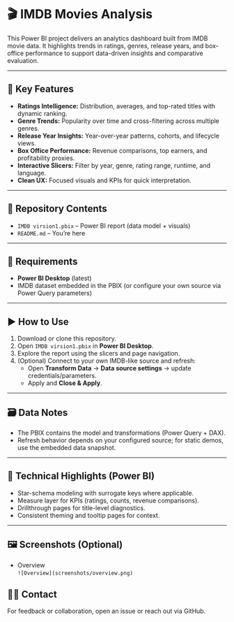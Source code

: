 # 🎬 IMDB Movies Analysis

This Power BI project delivers an analytics dashboard built from IMDB movie data. It highlights trends in ratings, genres, release years, and box-office performance to support data-driven insights and comparative evaluation.

---

## 🚀 Key Features

- **Ratings Intelligence:** Distribution, averages, and top-rated titles with dynamic ranking.
- **Genre Trends:** Popularity over time and cross-filtering across multiple genres.
- **Release Year Insights:** Year-over-year patterns, cohorts, and lifecycle views.
- **Box Office Performance:** Revenue comparisons, top earners, and profitability proxies.
- **Interactive Slicers:** Filter by year, genre, rating range, runtime, and language.
- **Clean UX:** Focused visuals and KPIs for quick interpretation.

---

## 📁 Repository Contents

- `IMDB virsion1.pbix` – Power BI report (data model + visuals)
- `README.md` – You’re here

---

## 🧰 Requirements

- **Power BI Desktop** (latest)
- IMDB dataset embedded in the PBIX (or configure your own source via Power Query parameters)

---

## ▶️ How to Use

1. Download or clone this repository.
2. Open `IMDB virsion1.pbix` in **Power BI Desktop**.
3. Explore the report using the slicers and page navigation.
4. (Optional) Connect to your own IMDB-like source and refresh:
   - Open **Transform Data** → **Data source settings** → update credentials/parameters.
   - Apply and **Close & Apply**.

---

## 🗃️ Data Notes

- The PBIX contains the model and transformations (Power Query + DAX).
- Refresh behavior depends on your configured source; for static demos, use the embedded data snapshot.

---

## 🔧 Technical Highlights (Power BI)

- Star-schema modeling with surrogate keys where applicable.
- Measure layer for KPIs (ratings, counts, revenue comparisons).
- Drillthrough pages for title-level diagnostics.
- Consistent theming and tooltip pages for context.


----
## 🖼️ Screenshots (Optional)

- Overview  
  `![Overview](screenshots/overview.png)`



## 🙋‍♀️ Contact

For feedback or collaboration, open an issue or reach out via GitHub.
